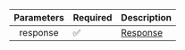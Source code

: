 | Parameters 	  | Required           	| Description             	 |
|:-------------:|--------------------	|---------------------------|
| response    	 | :white_check_mark: 	| [Response](Response.md) 	 |